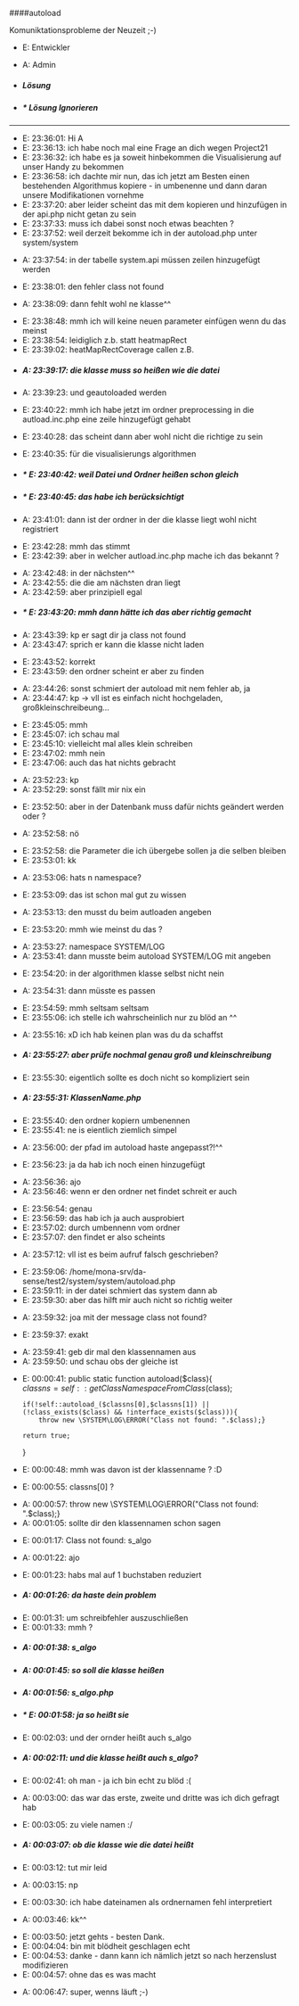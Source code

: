 ####autoload

  Komuniktationsprobleme der Neuzeit ;-)

  * E: Entwickler
  * A: Admin

  * ##### Lösung

  * ##### *  Lösung Ignorieren

-----

  * E: 23:36:01: Hi A
  * E: 23:36:13: ich habe noch mal eine Frage an dich wegen Project21
  * E: 23:36:32: ich habe es ja soweit hinbekommen die Visualisierung auf unser Handy zu bekommen
  * E: 23:36:58: ich dachte mir nun, das ich jetzt am Besten einen bestehenden Algorithmus kopiere - in umbenenne und dann daran unsere Modifikationen vornehme
  * E: 23:37:20: aber leider scheint das mit dem kopieren und hinzufügen in der api.php nicht getan zu sein
  * E: 23:37:33: muss ich dabei sonst noch etwas beachten ?
  * E: 23:37:52: weil derzeit bekomme ich in der autoload.php unter system/system

  - A: 23:37:54: in der tabelle system.api müssen zeilen hinzugefügt werden

  * E: 23:38:01: den fehler class not found

  - A: 23:38:09: dann fehlt wohl ne klasse^^

  * E: 23:38:48: mmh ich will keine neuen parameter einfügen wenn du das meinst
  * E: 23:38:54: leidiglich z.b. statt heatmapRect
  * E: 23:39:02: heatMapRectCoverage callen z.B.

  - ##### A: 23:39:17: die klasse muss so heißen wie die datei
  - A: 23:39:23: und geautoloaded werden

  * E: 23:40:22: mmh ich habe jetzt im ordner preprocessing in die autload.inc.php eine zeile hinzugefügt gehabt
  * E: 23:40:28: das scheint dann aber wohl nicht die richtige zu sein 
  * E: 23:40:35: für die visualisierungs algorithmen
  * ##### * E: 23:40:42: weil Datei und Ordner heißen schon gleich

  * ##### * E: 23:40:45: das habe ich berücksichtigt

  - A: 23:41:01: dann ist der ordner in der die klasse liegt wohl nicht registriert

  * E: 23:42:28: mmh das stimmt
  * E: 23:42:39: aber in welcher autload.inc.php mache ich das bekannt ?

  - A: 23:42:48: in der nächsten^^
  - A: 23:42:55: die die am nächsten dran liegt
  - A: 23:42:59: aber prinzipiell egal

  * ##### * E: 23:43:20: mmh dann hätte ich das aber richtig gemacht

  - A: 23:43:39: kp er sagt dir ja class not found
  - A: 23:43:47: sprich er kann die klasse nicht laden

  * E: 23:43:52: korrekt
  * E: 23:43:59: den ordner scheint er aber zu finden

  - A: 23:44:26: sonst schmiert der autoload mit nem fehler ab, ja
  - A: 23:44:47: kp -> vll ist es einfach nicht hochgeladen, großkleinschreibeung...

  * E: 23:45:05: mmh
  * E: 23:45:07: ich schau mal 
  * E: 23:45:10: vielleicht mal alles klein schreiben
  * E: 23:47:02: mmh nein
  * E: 23:47:06: auch das hat nichts gebracht

  - A: 23:52:23: kp
  - A: 23:52:29: sonst fällt mir nix ein

  * E: 23:52:50: aber in der Datenbank muss dafür nichts geändert werden oder ?

  - A: 23:52:58: nö

  * E: 23:52:58: die Parameter die ich übergebe sollen ja die selben bleiben
  * E: 23:53:01: kk

  - A: 23:53:06: hats n namespace?

  * E: 23:53:09: das ist schon mal gut zu wissen

  - A: 23:53:13: den musst du beim autloaden angeben

  * E: 23:53:20: mmh wie meinst du das ?

  - A: 23:53:27: namespace SYSTEM/LOG
  - A: 23:53:41: dann musste beim autoload SYSTEM/LOG mit angeben

  * E: 23:54:20: in der algorithmen klasse selbst nicht nein

  - A: 23:54:31: dann müsste es passen

  * E: 23:54:59: mmh seltsam seltsam
  * E: 23:55:06: ich stelle ich wahrscheinlich nur zu blöd an ^^

  - A: 23:55:16: xD ich hab keinen plan was du da schaffst
  - ##### A: 23:55:27: aber prüfe nochmal genau groß und kleinschreibung

  * E: 23:55:30: eigentlich sollte es doch nicht so kompliziert sein

  - ##### A: 23:55:31: KlassenName.php

  * E: 23:55:40: den ordner kopiern umbenennen
  * E: 23:55:41: ne is eientlich ziemlich simpel

  - A: 23:56:00: der pfad im autoload haste angepasst?!^^

  * E: 23:56:23: ja da hab ich noch einen hinzugefügt

  - A: 23:56:36: ajo
  - A: 23:56:46: wenn er den ordner net findet schreit er auch

  * E: 23:56:54: genau
  * E: 23:56:59: das hab ich ja auch ausprobiert
  * E: 23:57:02: durch umbennenn vom ordner
  * E: 23:57:07: den findet er also scheints

  - A: 23:57:12: vll ist es beim aufruf falsch geschrieben?

  * E: 23:59:06: /home/mona-srv/da-sense/test2/system/system/autoload.php
  * E: 23:59:11: in der datei schmiert das system dann ab
  * E: 23:59:30: aber das hilft mir auch nicht so richtig weiter

  - A: 23:59:32: joa mit der message class not found?

  * E: 23:59:37: exakt

  - A: 23:59:41: geb dir mal den klassennamen aus
  - A: 23:59:50: und schau obs der gleiche ist

  * E: 00:00:41:   public static function autoload($class){        
        $classns = self::getClassNamespaceFromClass($class);
        
        if(!self::autoload_($classns[0],$classns[1]) || (!class_exists($class) && !interface_exists($class))){
            throw new \SYSTEM\LOG\ERROR("Class not found: ".$class);}
        
        return true;
    }
  * E: 00:00:48: mmh was davon ist der klassenname ? :D 
  * E: 00:00:55: classns[0] ?

  - A: 00:00:57: throw new \SYSTEM\LOG\ERROR("Class not found: ".$class);}
  - A: 00:01:05: sollte dir den klassennamen schon sagen

  * E: 00:01:17: Class not found: s_algo

  - A: 00:01:22: ajo

  * E: 00:01:23: habs mal auf 1 buchstaben reduziert

  - ##### A: 00:01:26: da haste dein problem

  * E: 00:01:31: um schreibfehler auszuschließen
  * E: 00:01:33: mmh ?

  - ##### A: 00:01:38:  s_algo

  - ##### A: 00:01:45: so soll die klasse heißen

  - ##### A: 00:01:56: s_algo.php

  * ##### * E: 00:01:58: ja so heißt sie
  * E: 00:02:03: und der ornder heißt auch s_algo

  - ##### A: 00:02:11: und die klasse heißt auch s_algo?

  * E: 00:02:41: oh man - ja ich bin echt zu blöd :(

  - A: 00:03:00: das war das erste, zweite und dritte was ich dich gefragt hab

  * E: 00:03:05: zu viele namen :/

  - ##### A: 00:03:07: ob die klasse wie die datei heißt

  * E: 00:03:12: tut mir leid

  - A: 00:03:15: np

  * E: 00:03:30: ich habe dateinamen als ordnernamen fehl interpretiert

  - A: 00:03:46: kk^^

  * E: 00:03:50: jetzt gehts - besten Dank. 
  * E: 00:04:04: bin mit blödheit geschlagen echt 
  * E: 00:04:53: danke - dann kann ich nämlich jetzt so nach herzenslust modifizieren
  * E: 00:04:57: ohne das es was macht

  - A: 00:06:47: super, wenns läuft ;-)